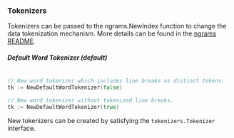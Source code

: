 ### Tokenizers
Tokenizers can be passed to the ngrams.NewIndex function to change the data tokenization mechanism. More details can be found in the [ngrams README](https://github.com/mochi-co/ngrams/blob/master/README.md).

##### Default Word Tokenizer (default)
```go 

// New word tokenizer which includes line breaks as distinct tokens.
tk := NewDefaultWordTokenizer(false)

// New word tokenizer without tokenized line breaks.
tk := NewDefaultWordTokenizer(true)
```

New tokenizers can be created by satisfying the `tokenizers.Tokenizer` interface.
